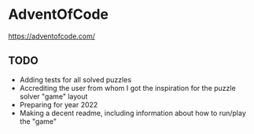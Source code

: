 # AdventOfCode
https://adventofcode.com/


## TODO

- Adding tests for all solved puzzles
- Accrediting the user from whom I got the inspiration for the puzzle solver "game" layout
- Preparing for year 2022
- Making a decent readme, including information about how to run/play the "game"

